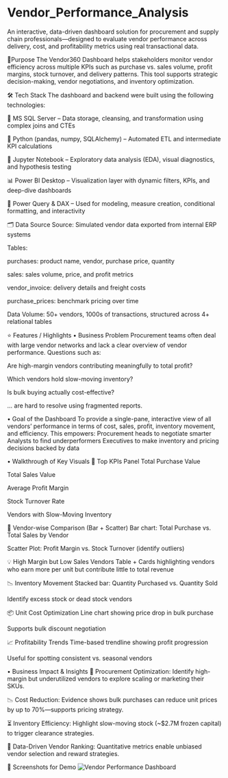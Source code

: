 # Vendor_Performance_Analysis
An interactive, data-driven dashboard solution for procurement and supply chain professionals—designed to evaluate vendor performance across delivery, cost, and profitability metrics using real transactional data.

📝Purpose
  The Vendor360 Dashboard helps stakeholders monitor vendor efficiency across multiple KPIs such as purchase vs. sales volume, profit margins, stock turnover, and delivery patterns. This tool supports strategic decision-making, vendor negotiations, and inventory optimization.

🛠 Tech Stack
  The dashboard and backend were built using the following technologies:
  
  💽 MS SQL Server – Data storage, cleansing, and transformation using complex joins and CTEs
  
  🐍 Python (pandas, numpy, SQLAlchemy) – Automated ETL and intermediate KPI calculations
  
  📓 Jupyter Notebook – Exploratory data analysis (EDA), visual diagnostics, and hypothesis testing
  
  📊 Power BI Desktop – Visualization layer with dynamic filters, KPIs, and deep-dive dashboards
  
  🔄 Power Query & DAX – Used for modeling, measure creation, conditional formatting, and interactivity
  
  🗂 Data Source
  Source: Simulated vendor data exported from internal ERP systems

Tables:

purchases: product name, vendor, purchase price, quantity

sales: sales volume, price, and profit metrics

vendor_invoice: delivery details and freight costs

purchase_prices: benchmark pricing over time

Data Volume: 50+ vendors, 1000s of transactions, structured across 4+ relational tables

⭐ Features / Highlights
• Business Problem
  Procurement teams often deal with large vendor networks and lack a clear overview of vendor performance. Questions such as:
  
  Are high-margin vendors contributing meaningfully to total profit?
  
  Which vendors hold slow-moving inventory?
  
  Is bulk buying actually cost-effective?
  
  ... are hard to resolve using fragmented reports.

• Goal of the Dashboard
To provide a single-pane, interactive view of all vendors’ performance in terms of cost, sales, profit, inventory movement, and efficiency.
This empowers:
Procurement heads to negotiate smarter
Analysts to find underperformers
Executives to make inventory and pricing decisions backed by data

• Walkthrough of Key Visuals
📌 Top KPIs Panel
  Total Purchase Value
  
  Total Sales Value
  
  Average Profit Margin
  
  Stock Turnover Rate
  
  Vendors with Slow-Moving Inventory

🧾 Vendor-wise Comparison (Bar + Scatter)
Bar chart: Total Purchase vs. Total Sales by Vendor

Scatter Plot: Profit Margin vs. Stock Turnover (identify outliers)

💡 High Margin but Low Sales Vendors
Table + Cards highlighting vendors who earn more per unit but contribute little to total revenue

📉 Inventory Movement
Stacked bar: Quantity Purchased vs. Quantity Sold

Identify excess stock or dead stock vendors

📦 Unit Cost Optimization
Line chart showing price drop in bulk purchase

Supports bulk discount negotiation

📈 Profitability Trends
Time-based trendline showing profit progression

Useful for spotting consistent vs. seasonal vendors

• Business Impact & Insights
  📌 Procurement Optimization:
  Identify high-margin but underutilized vendors to explore scaling or marketing their SKUs.
  
  📉 Cost Reduction:
  Evidence shows bulk purchases can reduce unit prices by up to 70%—supports pricing strategy.
  
  ⏳ Inventory Efficiency:
  Highlight slow-moving stock (~$2.7M frozen capital) to trigger clearance strategies.
  
  🧮 Data-Driven Vendor Ranking:
  Quantitative metrics enable unbiased vendor selection and reward strategies.
  
🧾 Screenshots for Demo
  ![Vendor Performance Dashboard](https://github.com/user-attachments/assets/49463e11-7920-4dcb-b565-ef06d9f1293a)

  
